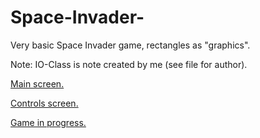 # Space-Invader-

Very basic Space Invader game, rectangles as "graphics".

Note: IO-Class is note created by me (see file for author).

[Main screen.](http://i.imgur.com/37FeJJp.png)

[Controls screen.](http://i.imgur.com/hq3Uk1b.png)

[Game in progress.](http://i.imgur.com/QWEbVT0.png)
